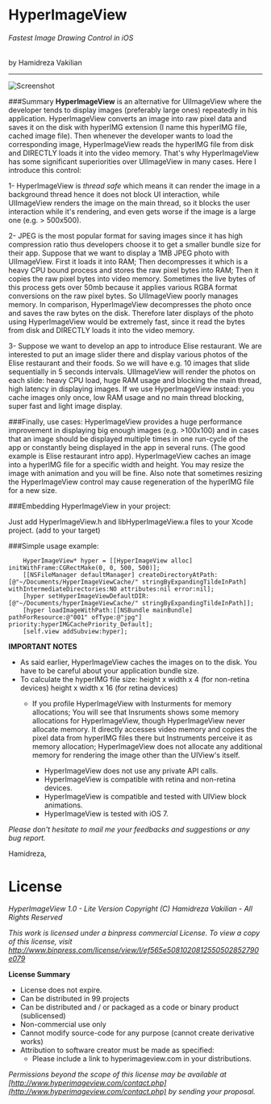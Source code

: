 HyperImageView
===========
###### Fastest Image Drawing Control in iOS
by Hamidreza Vakilian

------

![Screenshot](http://www.infracyber.com/private/github/HyperImageView/screenshot.jpg)

###Summary
**HyperImageView** is an alternative for UIImageView where the developer tends to display images (preferably large ones) repeatedly in his application. HyperImageView converts an image into raw pixel data and saves it on the disk with hyperIMG extension (I name this hyperIMG file, cached image file). Then whenever the developer wants to load the corresponding image, HyperImageView reads the hyperIMG file from disk and DIRECTLY loads it into the video memory. That's why HyperImageView has some significant superiorities over UIImageView in many cases. Here I introduce this control:

1- HyperImageView is *thread safe* which means it can render the image in a background thread hence it does not block UI interaction, while UIImageView renders the image on the main thread, so it blocks the user interaction while it's rendering, and even gets worse if the image is a large one (e.g. > 500x500).

2- JPEG is the most popular format for saving images since it has high compression ratio thus developers choose it to get a smaller bundle size for their app. Suppose that we want to display a 1MB JPEG photo with UIImageView. First it loads it into RAM; Then decompresses it which is a heavy CPU bound process and stores the raw pixel bytes into RAM; Then it copies the raw pixel bytes into video memory. Sometimes the live bytes of this process gets over 50mb because it applies various RGBA format conversions on the raw pixel bytes. So UIImageView poorly manages memory. In comparison, HyperImageView decompresses the photo once and saves the raw bytes on the disk. Therefore later displays of the photo using HyperImageView would be extremely fast, since it read the bytes from disk and DIRECTLY loads it into the video memory.

3- Suppose we want to develop an app to introduce Elise restaurant. We are interested to put an image slider there and display various photos of the Elise restaurant and their foods. So we will have  e.g. 10 images that slide sequentially in 5 seconds intervals. UIImageView will render the photos on each slide: heavy CPU load, huge RAM usage and blocking the main thread, high latency in displaying images. If we use HyperImageView instead: you cache images only once, low RAM usage and no main thread blocking, super fast and light image display.

###Finally, use cases:
HyperImageView provides a huge performance improvement in displaying big enough images (e.g. >100x100) and in cases that an image should be displayed multiple times in one run-cycle of the app or constantly being displayed in the app in several runs. (The good example is Elise restaurant intro app). HyperImageView caches an image into a hyperIMG file for a specific width and height. You may resize the image with animation and you will be fine. Also note that sometimes resizing the HyperImageView control may cause regeneration of the hyperIMG file for a new size.

###Embedding HyperImageView in your project:

Just add HyperImageView.h and libHyperImageView.a files to your Xcode project. (add to your target)

###Simple usage example:

		HyperImageView*	hyper = [[HyperImageView alloc] initWithFrame:CGRectMake(0, 0, 500, 500)];
		[[NSFileManager defaultManager] createDirectoryAtPath:[@"~/Documents/HyperImageViewCache/" stringByExpandingTildeInPath] withIntermediateDirectories:NO attributes:nil error:nil];
		[hyper setHyperImageViewDefaultDIR:[@"~/Documents/hyperImageViewCache/" stringByExpandingTildeInPath]];
		[hyper loadImageWithPath:[[NSBundle mainBundle] pathForResource:@"001" ofType:@"jpg"] priority:hyperIMGCachePriority_Default];
		[self.view addSubview:hyper];


**IMPORTANT NOTES**
	
- As said earlier, HyperImageView caches the images on to the disk. You have to be careful about your application bundle size.
- To calculate the hyperIMG file size:  height x width x 4	(for non-retina devices)
											height x width x 16 (for retina devices)
  - If you profile HyperImageView with Insturments for memory allocations; You will see that Insruments  shows some memory allocations for HyperImageView, though HyperImageView never allocate memory. It directly accesses video memory and copies the pixel data from hyperIMG files there but Instruments perceive it as memory allocation; HyperImageView does not allocate any additional memory for rendering the image other than the UIView's itself.

	- HyperImageView does not use any private API calls.
	- HyperImageView is compatible with retina and non-retina devices.
	- HyperImageView is compatible and tested with UIView block animations.
	- HyperImageView is tested with iOS 7.


*Please don't hesitate to mail me your feedbacks and suggestions or any bug report.*


Hamidreza,


License
=========

*HyperImageView 1.0 - Lite Version
Copyright (C) Hamidreza Vakilian - All Rights Reserved*

*This work is licensed under a binpress commercial License. To view a copy of this license, visit [http://www.binpress.com/license/view/l/ef565e5081020812550502852790e079
](http://www.binpress.com/license/view/l/ef565e5081020812550502852790e079)*

**License Summary**

- License does not expire.
- Can be distributed in 99 projects
- Can be distributed and / or packaged as a code or binary product (sublicensed)
- Non-commercial use only
- Cannot modify source-code for any purpose (cannot create derivative works)
- Attribution to software creator must be made as specified:
	- Please include a link to hyperimageview.com in your distributions.

*Permissions beyond the scope of this license may be available at [http://www.hyperimageview.com/contact.php](http://www.hyperimageview.com/contact.php) by sending your proposal.*

